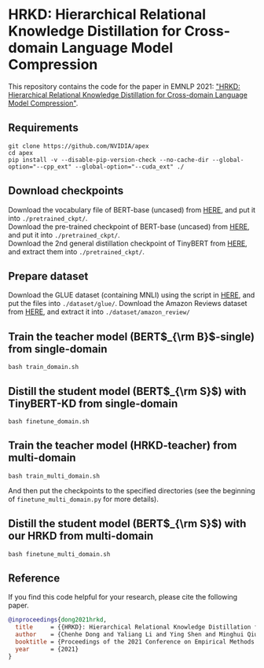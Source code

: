 # HRKD: Hierarchical Relational Knowledge Distillation for Cross-domain Language Model Compression
This repository contains the code for the paper in EMNLP 2021: ["HRKD: Hierarchical Relational Knowledge Distillation for Cross-domain Language Model Compression"](https://arxiv.org/abs/2110.08551).


## Requirements
```shell
git clone https://github.com/NVIDIA/apex
cd apex
pip install -v --disable-pip-version-check --no-cache-dir --global-option="--cpp_ext" --global-option="--cuda_ext" ./
```


## Download checkpoints
Download the vocabulary file of BERT-base (uncased) from [HERE](https://huggingface.co/bert-base-uncased/resolve/main/vocab.txt), and put it into `./pretrained_ckpt/`.  
Download the pre-trained checkpoint of BERT-base (uncased) from [HERE](https://s3.amazonaws.com/models.huggingface.co/bert/bert-base-uncased-pytorch_model.bin), and put it into `./pretrained_ckpt/`.  
Download the 2nd general distillation checkpoint of TinyBERT from [HERE](https://github.com/huawei-noah/Pretrained-Language-Model/tree/master/TinyBERT), and extract them into `./pretrained_ckpt/`.


## Prepare dataset
Download the GLUE dataset (containing MNLI) using the script in [HERE](https://github.com/nyu-mll/GLUE-baselines/blob/master/download_glue_data.py), and put the files into `./dataset/glue/`.
Download the Amazon Reviews dataset from [HERE](https://www.cs.jhu.edu/~mdredze/datasets/sentiment/index2.html), and extract it into `./dataset/amazon_review/`


## Train the teacher model (BERT$_{\rm B}$-single) from single-domain
```shell
bash train_domain.sh
```


## Distill the student model (BERT$_{\rm S}$) with TinyBERT-KD from single-domain
```shell
bash finetune_domain.sh
```


## Train the teacher model (HRKD-teacher) from multi-domain
```shell
bash train_multi_domain.sh
```
And then put the checkpoints to the specified directories (see the beginning of `finetune_multi_domain.py` for more details).


## Distill the student model (BERT$_{\rm S}$) with our HRKD from multi-domain
```shell
bash finetune_multi_domain.sh
```


## Reference
If you find this code helpful for your research, please cite the following paper.
```BibTex
@inproceedings{dong2021hrkd,
  title     = {{HRKD}: Hierarchical Relational Knowledge Distillation for Cross-domain Language Model Compression},
  author    = {Chenhe Dong and Yaliang Li and Ying Shen and Minghui Qiu},
  booktitle = {Proceedings of the 2021 Conference on Empirical Methods in Natural Language Processing (EMNLP)},
  year      = {2021}
}
```
